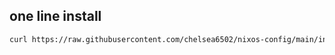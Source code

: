 ## one line install
```bash
curl https://raw.githubusercontent.com/chelsea6502/nixos-config/main/install.sh | sudo bash
```
